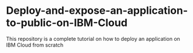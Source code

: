 # Deploy-and-expose-an-application-to-public-on-IBM-Cloud
This repository is a complete tutorial on how to deploy an application on IBM Cloud from scratch
